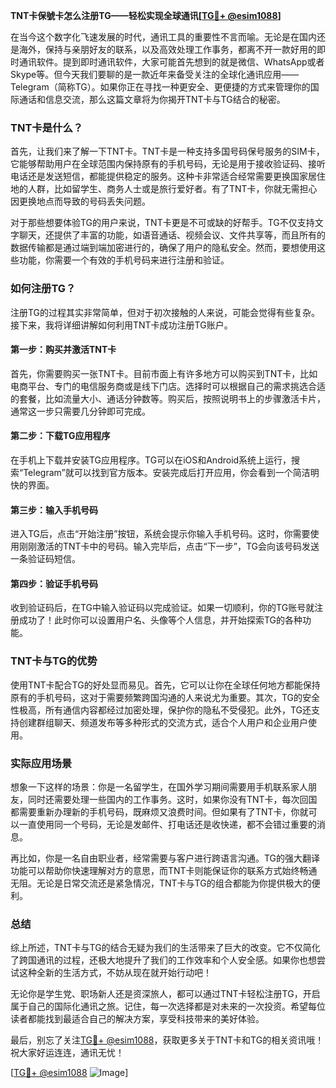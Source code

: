 **TNT卡保號卡怎么注册TG——轻松实现全球通讯[[TG💪+ @esim1088](https://t.me/s/esim1088)]**

在当今这个数字化飞速发展的时代，通讯工具的重要性不言而喻。无论是在国内还是海外，保持与亲朋好友的联系，以及高效处理工作事务，都离不开一款好用的即时通讯软件。提到即时通讯软件，大家可能首先想到的就是微信、WhatsApp或者Skype等。但今天我们要聊的是一款近年来备受关注的全球化通讯应用——Telegram（简称TG）。如果你正在寻找一种更安全、更便捷的方式来管理你的国际通话和信息交流，那么这篇文章将为你揭开TNT卡与TG结合的秘密。

### TNT卡是什么？

首先，让我们来了解一下TNT卡。TNT卡是一种支持多国号码保号服务的SIM卡，它能够帮助用户在全球范围内保持原有的手机号码，无论是用于接收验证码、接听电话还是发送短信，都能提供稳定的服务。这种卡非常适合经常需要更换国家居住地的人群，比如留学生、商务人士或是旅行爱好者。有了TNT卡，你就无需担心因更换地点而导致的号码丢失问题。

对于那些想要体验TG的用户来说，TNT卡更是不可或缺的好帮手。TG不仅支持文字聊天，还提供了丰富的功能，如语音通话、视频会议、文件共享等，而且所有的数据传输都是通过端到端加密进行的，确保了用户的隐私安全。然而，要想使用这些功能，你需要一个有效的手机号码来进行注册和验证。

### 如何注册TG？

注册TG的过程其实非常简单，但对于初次接触的人来说，可能会觉得有些复杂。接下来，我将详细讲解如何利用TNT卡成功注册TG账户。

#### 第一步：购买并激活TNT卡

首先，你需要购买一张TNT卡。目前市面上有许多地方可以购买到TNT卡，比如电商平台、专门的电信服务商或是线下门店。选择时可以根据自己的需求挑选合适的套餐，比如流量大小、通话分钟数等。购买后，按照说明书上的步骤激活卡片，通常这一步只需要几分钟即可完成。

#### 第二步：下载TG应用程序

在手机上下载并安装TG应用程序。TG可以在iOS和Android系统上运行，搜索“Telegram”就可以找到官方版本。安装完成后打开应用，你会看到一个简洁明快的界面。

#### 第三步：输入手机号码

进入TG后，点击“开始注册”按钮，系统会提示你输入手机号码。这时，你需要使用刚刚激活的TNT卡中的号码。输入完毕后，点击“下一步”，TG会向该号码发送一条验证码短信。

#### 第四步：验证手机号码

收到验证码后，在TG中输入验证码以完成验证。如果一切顺利，你的TG账号就注册成功了！此时你可以设置用户名、头像等个人信息，并开始探索TG的各种功能。

### TNT卡与TG的优势

使用TNT卡配合TG的好处显而易见。首先，它可以让你在全球任何地方都能保持原有的手机号码，这对于需要频繁跨国沟通的人来说尤为重要。其次，TG的安全性极高，所有通信内容都经过加密处理，保护你的隐私不受侵犯。此外，TG还支持创建群组聊天、频道发布等多种形式的交流方式，适合个人用户和企业用户使用。

### 实际应用场景

想象一下这样的场景：你是一名留学生，在国外学习期间需要用手机联系家人朋友，同时还需要处理一些国内的工作事务。这时，如果你没有TNT卡，每次回国都需要重新办理新的手机号码，既麻烦又浪费时间。但如果有了TNT卡，你就可以一直使用同一个号码，无论是发邮件、打电话还是收快递，都不会错过重要的消息。

再比如，你是一名自由职业者，经常需要与客户进行跨语言沟通。TG的强大翻译功能可以帮助你快速理解对方的意思，而TNT卡则能保证你的联系方式始终畅通无阻。无论是日常交流还是紧急情况，TNT卡与TG的组合都能为你提供极大的便利。

### 总结

综上所述，TNT卡与TG的结合无疑为我们的生活带来了巨大的改变。它不仅简化了跨国通讯的过程，还极大地提升了我们的工作效率和个人安全感。如果你也想尝试这种全新的生活方式，不妨从现在就开始行动吧！

无论你是学生党、职场新人还是资深旅人，都可以通过TNT卡轻松注册TG，开启属于自己的国际化通讯之旅。记住，每一次选择都是对未来的一次投资。希望每位读者都能找到最适合自己的解决方案，享受科技带来的美好体验。

最后，别忘了关注[TG💪+ @esim1088](https://t.me/s/esim1088)，获取更多关于TNT卡和TG的相关资讯哦！祝大家好运连连，通讯无忧！

[[TG💪+ @esim1088](https://t.me/s/esim1088) ![Image](https://i.postimg.cc/4NQfJmqS/Snipaste-2025-05-13-00-14-12.png)]